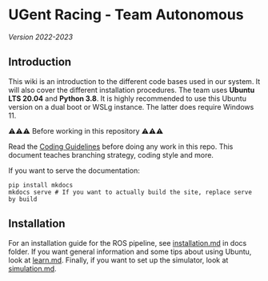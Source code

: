 # UGent Racing - Team Autonomous
*Version 2022-2023*

## Introduction

This wiki is an introduction to the different code bases used in our system. It will also cover the different installation procedures. The team uses **Ubuntu LTS 20.04** and **Python 3.8**. It is highly recommended to use this Ubuntu version on a dual boot or WSLg instance. The latter does require Windows 11.

⚠⚠⚠ Before working in this repository ⚠⚠⚠    

Read the [Coding Guidelines](docs/general/guidelines.md) before doing any work in this repo. This document teaches branching strategy, coding style and more.

If you want to serve the documentation:
```
pip install mkdocs
mkdocs serve # If you want to actually build the site, replace serve by build
```

## Installation

For an installation guide for the ROS pipeline, see [installation.md](docs/general/installation.md) in docs folder. If you want general information and some tips about using Ubuntu, look at [learn.md](docs/general/learn.md). Finally, if you want to set up the simulator, look at [simulation.md](docs/general/simulation.md).  